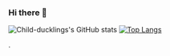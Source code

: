 ### Hi there 👋
![Child-ducklings's GitHub stats](https://github-readme-stats.vercel.app/api?username=child-duckling&show_icons=true&theme=solarized-dark)
[![Top Langs](https://github-readme-stats.vercel.app/api/top-langs/?username=child-duckling&layout=compact)](https://github.com/anuraghazra/github-readme-stats)

.
<!--
**child-duckling/child-duckling** is a ✨ _special_ ✨ repository because its `README.md` (this file) appears on your GitHub profile.

Here are some ideas to get you started:

- 🔭 I’m currently working on ...
- 🌱 I’m currently learning ...
- 👯 I’m looking to collaborate on ...
- 🤔 I’m looking for help with ...
- 💬 Ask me about ...
- 📫 How to reach me: ...
- 😄 Pronouns: ...
- ⚡ Fun fact: ...
-->
